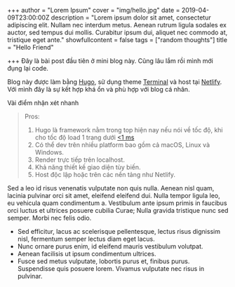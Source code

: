 +++
author = "Lorem Ipsum"
cover = "img/hello.jpg"
date = 2019-04-09T23:00:00Z
description = "Lorem ipsum dolor sit amet, consectetur adipiscing elit. Nullam nec interdum metus. Aenean rutrum ligula sodales ex auctor, sed tempus dui mollis. Curabitur ipsum dui, aliquet nec commodo at, tristique eget ante."
showfullcontent = false
tags = ["random thoughts"]
title = "Hello Friend"

+++
Đây là bài post đầu tiên ở mini blog này. Cũng lâu lắm rồi mình mới đụng lại code.

Blog này được làm bằng [Hugo](https://gohugo.io "Gohugo"), sử dụng theme [Terminal](https://github.com/panr/hugo-theme-terminal "Terminal") và host tại [Netlify](Https://netlify.com "Netlify"). Với mình đây là sự kết hợp khá ổn và phù hợp với blog cá nhân. 

Vài điểm nhận xét nhanh

> Pros:
>
> 1. Hugo là framework nằm trong top hiện nay nếu nói về tốc độ, khi cho tốc độ load 1 trang dưới [<1 ms](https://github.com/bep/hugo-benchmark "Hugo benchmark")
> 2. Có thể dev trên nhiều platform bao gồm cả macOS, Linux và Windows.
> 3. Render trực tiếp trên localhost.
> 4. Khả năng thiết kế giao diện tùy biến.
> 5. Host độc lập hoặc trên các nền tảng như Netlify.

Sed a leo id risus venenatis vulputate non quis nulla. Aenean nisl quam, lacinia pulvinar orci sit amet, eleifend eleifend dui. Nulla tempor ligula leo, eu vehicula quam condimentum a. Vestibulum ante ipsum primis in faucibus orci luctus et ultrices posuere cubilia Curae; Nulla gravida tristique nunc sed semper. Morbi nec felis odio.

* Sed efficitur, lacus ac scelerisque pellentesque, lectus risus dignissim nisl, fermentum semper lectus diam eget lacus.
* Nunc ornare purus enim, id eleifend mauris vestibulum volutpat.
* Aenean facilisis ut ipsum condimentum ultrices.
* Fusce sed metus vulputate, lobortis purus et, finibus purus. Suspendisse quis posuere lorem. Vivamus vulputate nec risus in pulvinar.